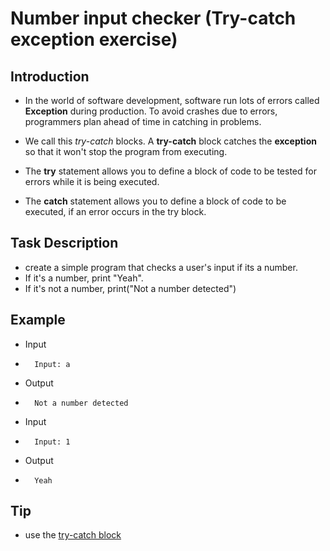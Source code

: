 # Number input checker (Try-catch exception exercise)

## Introduction

* In the world of software development, software run lots of errors called **Exception** during production. To avoid crashes due to errors, programmers plan ahead of time in catching in problems.

* We call this *try-catch* blocks. A **try-catch** block catches the **exception** so that it won't stop the program from executing.

* The **try** statement allows you to define a block of code to be tested for errors while it is being executed. 
* The **catch** statement allows you to define a block of code to be executed, if an error occurs in the try block.

## Task Description
* create a simple program that checks a user's input if its a number.
* If it's a number, print "Yeah".
* If it's not a number, print("Not a number detected")

## Example
* Input
* ```shell
	Input: a
	```
* Output
* ```shell
	Not a number detected
	```
* Input
* ```shell
	Input: 1
	```
* Output
* ```shell
	Yeah	
	```

## Tip
* use the [try-catch block](https://www.w3schools.com/java/java_try_catch.asp)

